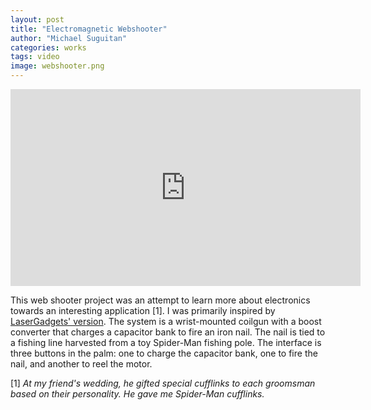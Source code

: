 ```yaml
---
layout: post
title: "Electromagnetic Webshooter"
author: "Michael Suguitan"
categories: works
tags: video 
image: webshooter.png
---
```


<iframe width="560" height="315" src="https://www.youtube.com/embed/HQVZ5H0IhXI" title="YouTube video player" frameborder="0" allow="accelerometer; autoplay; clipboard-write; encrypted-media; gyroscope; picture-in-picture; web-share" allowfullscreen></iframe>

This web shooter project was an attempt to learn more about electronics towards an interesting application [1].
I was primarily inspired by [LaserGadgets' version](https://www.youtube.com/watch?v=xXp0XQYJAT4).
The system is a wrist-mounted coilgun with a boost converter that charges a capacitor bank to fire an iron nail.
The nail is tied to a fishing line harvested from a toy Spider-Man fishing pole.
The interface is three buttons in the palm: one to charge the capacitor bank, one to fire the nail, and another to reel the motor.

[1] *At my friend's wedding, he gifted special cufflinks to each groomsman based on their personality. He gave me Spider-Man cufflinks.*